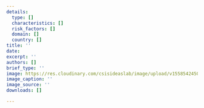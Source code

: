 ```yaml
---
details:
  type: []
  characteristics: []
  risk_factors: []
  domain: []
  country: []
title: ''
date: 
excerpt: ''
authors: []
brief_type: ''
image: https://res.cloudinary.com/csisideaslab/image/upload/v1558542450/on-the-radar/HSI%20Primer.pdf
image_caption: ''
image_source: ''
downloads: []

---
```

